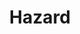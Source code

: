 ---
title: Hazard
description: Přehledy o stavu a regulaci hazardních her

categories:
  - hazard

links: 
  - title: Přehledy a statistiky hazardních her na webu MF
    url: https://www.mfcr.cz/cs/soukromy-sektor/hazardni-hry/prehledy-a-statistiky

---